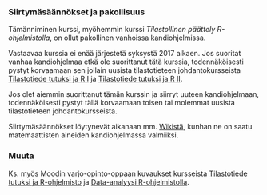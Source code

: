 ### Siirtymäsäännökset ja pakollisuus

Tämänniminen kurssi, myöhemmin kurssi *Tilastollinen päättely R-ohjelmistolla*, on ollut pakollinen vanhoissa kandiohjelmissa.

Vastaavaa kurssia ei enää järjestetä syksystä 2017 alkaen. Jos suoritat vanhaa kandiohjelmaa etkä ole suorittanut tätä kurssia, todennäköisesti pystyt korvaamaan sen jollain uusista tilastotieteen johdantokursseista [Tilastotiede tutuksi ja R I](https://weboodi.helsinki.fi/hy/opintjakstied.jsp?OpinKohd=117378834) ja [Tilastotiede tutuksi ja R II](https://weboodi.helsinki.fi/hy/opintjakstied.jsp?OpinKohd=117379048).

Jos olet aiemmin suorittanut tämän kurssin ja siirryt uuteen kandiohjelmaan, todennäköisesti pystyt tällä korvaamaan toisen tai molemmat uusista tilastotieteen johdantokursseista.

Siirtymäsäännökset löytynevät aikanaan mm. [Wikistä](https://wiki.helsinki.fi/pages/viewpage.action?pageId=218826677), kunhan ne on saatu matemaattisten aineiden kandiohjelmassa valmiiksi.

### Muuta

Ks. myös Moodin varjo-opinto-oppaan kuvaukset kursseista [Tilastotiede tutuksi ja R-ohjelmisto](https://wiki.helsinki.fi/display/moodi/Tilastotiede+tutuksi+ja+R-ohjelmisto) ja [Data-analyysi R-ohjelmistolla](https://wiki.helsinki.fi/display/moodi/Data-Analyysi+R-ohjelmistolla).
